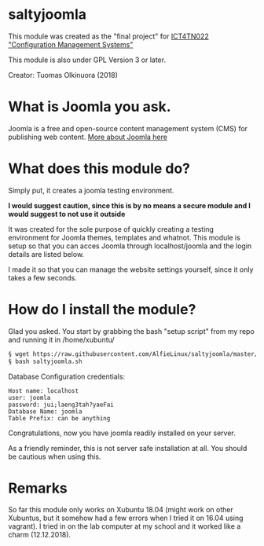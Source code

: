 # saltyjoomla

This module was created as the "final project" for [ICT4TN022 "Configuration Management Systems"](http://terokarvinen.com/2018/aikataulu--palvelinten-hallinta-ict4tn022-3004-ti-ja-3002-to--loppukevat-2018-5p) 

This module is also under GPL Version 3 or later.

Creator: Tuomas Olkinuora (2018)

# What is Joomla you ask.

Joomla is a free and open-source content management system (CMS) for publishing web content. 
[More about Joomla here](https://en.wikipedia.org/wiki/Joomla)

# What does this module do?

Simply put, it creates a joomla testing environment. 

**I would suggest caution, since this is by no means a secure module and I would suggest to not use it outside**

It was created for the sole purpose of quickly creating a testing environment for Joomla themes, templates and whatnot. This module is setup so that you can acces Joomla through localhost/joomla and the login details are listed below.

I made it so that you can manage the website settings yourself, since it only takes a few seconds.

# How do I install the module?

Glad you asked. You start by grabbing the bash "setup script" from my repo and running it in /home/xubuntu/

```bash
§ wget https://raw.githubusercontent.com/AlfieLinux/saltyjoomla/master/saltyjoomla.sh
§ bash saltyjoomla.sh
```

Database Configuration credentials:

```
Host name: localhost
user: joomla
password: jui;laeng3tah?yaeFai
Database Name: joomla
Table Prefix: can be anything
```

Congratulations, now you have joomla readily installed on your server.

As a friendly reminder, this is not server safe installation at all. You should be cautious when using this.

# Remarks

So far this module only works on Xubuntu 18.04 (might work on other Xubuntus, but it somehow had a few errors when I tried it on 16.04 using vagrant). I tried in on the lab computer at my school and it worked like a charm (12.12.2018).
